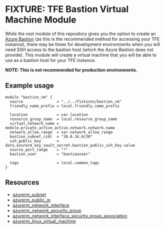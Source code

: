 # FIXTURE: TFE Bastion Virtual Machine Module

While the root module of this repository gives you the option to create an [Azure Bastion](../modules/bastion/README.md) (as this is the recommended method for accessing your TFE instance), there may be times for development environments when you will need SSH access to the bastion host (which the Azure Bastion does not provide). This module will create a virtual machine that you will be able to use as a bastion host for your TFE instance. 

**NOTE: This is not recommended for production environments.**

## Example usage

```hcl
module "bastion_vm" {
  source               = "../../fixtures/bastion_vm"
  friendly_name_prefix = local.friendly_name_prefix

  location             = var.location
  resource_group_name  = local.resource_group_name
  virtual_network_name = module.private_active_active.network.network.name
  network_allow_range  = var.network_allow_range
  bastion_subnet_cidr  = "10.0.16.0/20"
  ssh_public_key       = data.azurerm_key_vault_secret.bastion_public_ssh_key.value
  source_port_range    = "*"
  bastion_user         = "bastionuser"

  tags                 = local.common_tags
}
```

## Resources

* [azurerm_subnet](https://registry.terraform.io/providers/hashicorp/azurerm/latest/docs/resources/subnet)
* [azurerm_public_ip](https://registry.terraform.io/providers/hashicorp/azurerm/latest/docs/resources/public_ip)
* [azurerm_network_interface](https://registry.terraform.io/providers/hashicorp/azurerm/latest/docs/resources/network_interface)
* [azurerm_network_security_group](https://registry.terraform.io/providers/hashicorp/azurerm/latest/docs/resources/network_security_group)
* [azurerm_network_interface_security_group_association](https://registry.terraform.io/providers/hashicorp/azurerm/latest/docs/resources/network_interface_security_group_association)
* [azurerm_linux_virtual_machine](https://registry.terraform.io/providers/hashicorp/azurerm/latest/docs/resources/linux_virtual_machine)
